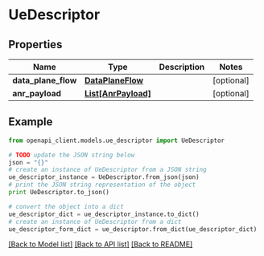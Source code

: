 # UeDescriptor


## Properties
Name | Type | Description | Notes
------------ | ------------- | ------------- | -------------
**data_plane_flow** | [**DataPlaneFlow**](DataPlaneFlow.md) |  | [optional] 
**anr_payload** | [**List[AnrPayload]**](AnrPayload.md) |  | [optional] 

## Example

```python
from openapi_client.models.ue_descriptor import UeDescriptor

# TODO update the JSON string below
json = "{}"
# create an instance of UeDescriptor from a JSON string
ue_descriptor_instance = UeDescriptor.from_json(json)
# print the JSON string representation of the object
print UeDescriptor.to_json()

# convert the object into a dict
ue_descriptor_dict = ue_descriptor_instance.to_dict()
# create an instance of UeDescriptor from a dict
ue_descriptor_form_dict = ue_descriptor.from_dict(ue_descriptor_dict)
```
[[Back to Model list]](../README.md#documentation-for-models) [[Back to API list]](../README.md#documentation-for-api-endpoints) [[Back to README]](../README.md)


